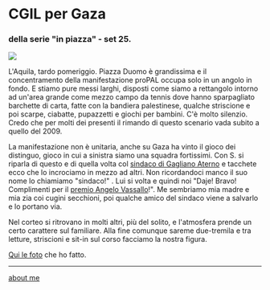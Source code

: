 # CGIL per Gaza  
### della serie "in piazza" - set 25. 

![](https://live.staticflickr.com/65535/54799610433_6247f74ab5_c.jpg) 

L'Aquila, tardo pomeriggio. Piazza Duomo è grandissima e il concentramento della manifestazione proPAL occupa solo in un angolo in fondo. E stiamo pure messi larghi, disposti come siamo a rettangolo intorno ad un'area grande come mezzo campo da tennis dove hanno sparpagliato barchette di carta, fatte con la bandiera palestinese, qualche striscione e poi scarpe, ciabatte, pupazzetti e giochi per bambini. C'è molto silenzio. Credo che per  molti dei presenti il rimando di questo scenario vada subito a quello del 2009.  

La manifestazione non è unitaria, anche su Gaza ha vinto il gioco dei distinguo, gioco in cui a sinistra siamo una squadra fortissimi. Con S. si riparla di questo e di quella volta col [sindaco di Gagliano Aterno](https://cacioman.substack.com/p/sobrieta) e tacchete ecco che lo incrociamo in mezzo ad altri. Non ricordandoci manco il suo nome lo chiamiamo "sindaco!" . Lui si volta e quindi noi "Daje! Bravo! Complimenti per il [premio Angelo Vassallo](https://abruzzolive.it/il-sindaco-di-gagliano-aterno-luca-santilli-vince-il-premio-angelo-vassallo/)!". Me sembriamo mia madre e mia zia coi cugini secchioni, poi qualche amico del sindaco viene a salvarlo e lo portano via.  

Nel corteo si ritrovano in molti altri, più del solito, e l'atmosfera prende un certo carattere sul familiare. Alla fine comunque sareme due-tremila e tra letture, striscioni e sit-in sul corso facciamo la nostra figura.    

[Qui le foto](https://www.flickr.com/gp/cacioman/0q4x4zdg2u) che ho fatto.

---  
[about me](https://about.me/cacioman)
